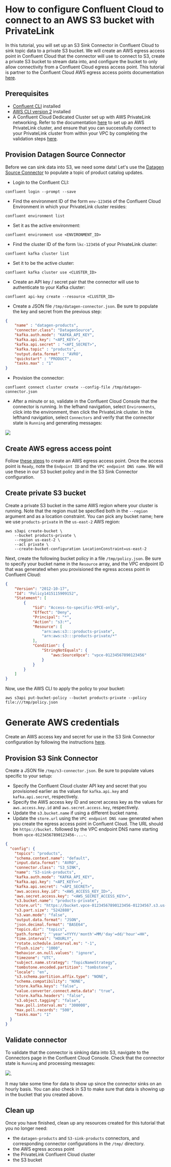 <!-- title: How to configure Confluent Cloud to connect to an AWS S3 bucket with PrivateLink -->
<!-- description: In this tutorial, learn how to configure Confluent Cloud to connect to an AWS S3 bucket with PrivateLink, with step-by-step instructions and supporting CLI commands. -->

# How to configure Confluent Cloud to connect to an AWS S3 bucket with PrivateLink

In this tutorial, you will set up an S3 Sink Connector in Confluent Cloud to sink topic data to a private S3 bucket. We will create an AWS egress access point in Confluent Cloud that the connector will use to connect to S3, create a private S3 bucket to stream data into, and configure the bucket to only allow connectivity from a Confluent Cloud egress access point. This tutorial is partner to the Confluent Cloud AWS egress access points documentation [here](https://docs.confluent.io/cloud/current/connectors/cc-s3-sink/cc-s3-sink-eap-aws.html).

## Prerequisites

* [Confluent CLI](https://docs.confluent.io/confluent-cli/current/install.html) installed
* [AWS CLI version 2](https://docs.aws.amazon.com/cli/latest/userguide/getting-started-install.html) installed
* A Confluent Cloud Dedicated Cluster set up with AWS PrivateLink networking. Refer to the documentation [here](https://docs.confluent.io/cloud/current/networking/private-links/aws-privatelink.html) to set up an AWS PrivateLink cluster, and ensure that you can successfully connect to your PrivateLink cluster from within your VPC by completing the validation steps [here](https://docs.confluent.io/cloud/current/networking/testing.html#test-private-link-tcp-connectivity-to-ccloud).

## Provision Datagen Source Connector

Before we can sink data into S3, we need some data! Let's use the [Datagen Source Connector](https://docs.confluent.io/cloud/current/connectors/cc-datagen-source.html) to populate a topic of product catalog updates.

* Login to the Confluent CLI:
```noformat
confluent login --prompt --save
```
* Find the environment ID of the form `env-123456` of the Confluent Cloud Environment in which your PrivateLink cluster resides:
```noformat
confluent environment list
```
* Set it as the active environment:
```noformat
confluent environment use <ENVIRONMENT_ID>
```
* Find the cluster ID of the form `lkc-123456` of your PrivateLink cluster:
```noformat
confluent kafka cluster list
```
* Set it to be the active cluster:
```noformat
confluent kafka cluster use <CLUSTER_ID>
```
* Create an API key / secret pair that the connector will use to authenticate to your Kafka cluster:
```noformat
confluent api-key create --resource <CLUSTER_ID>
```
* Create a JSON file `/tmp/datagen-connector.json`. Be sure to populate the key and secret from the previous step:
```json
{
    "name" : "datagen-products",
    "connector.class": "DatagenSource",
    "kafka.auth.mode": "KAFKA_API_KEY",
    "kafka.api.key": "<API_KEY>",
    "kafka.api.secret" : "<API_SECRET>",
    "kafka.topic" : "products",
    "output.data.format" : "AVRO",
    "quickstart" : "PRODUCT",
    "tasks.max" : "1"
}
```
* Provision the connector:
```noformat
confluent connect cluster create --config-file /tmp/datagen-connector.json
```
* After a minute or so, validate in the Confluent Cloud Console that the connector is running. In the lefhand navigation, select `Environments`, click into the environment, then click the PrivateLink cluster. In the lefthand navigation, select `Connectors` and verify that the connector state is `Running` and generating messages:

![](img/cc-datagen.png)

## Create AWS egress access point

Follow [these steps](https://docs.confluent.io/cloud/current/connectors/cc-s3-sink/cc-s3-sink-eap-aws.html) to create an AWS egress access point. Once the access point is `Ready`, note the `Endpoint ID` and the `VPC endpoint DNS name`. We will use these in our S3 bucket policy and in the S3 Sink Connector configuration.

## Create private S3 bucket

Create a private S3 bucket in the same AWS region where your cluster is running. Note that the region must be specified both in the `--region` argument and as a location constraint. You can pick any bucket name; here we use `products-private` in the `us-east-2` AWS region:

```noformat
aws s3api create-bucket \
    --bucket products-private \
    --region us-east-2 \
    --acl private \
    --create-bucket-configuration LocationConstraint=us-east-2
```

Next, create the following bucket policy in a file `/tmp/policy.json`. Be sure to specify your bucket name in the `Resource` array, and the VPC endpoint ID that was generated when you provisioned the egress access point in Confluent Cloud:

```json
{
    "Version": "2012-10-17",
    "Id": "Policy1415115909152",
    "Statement": [
        {
            "Sid": "Access-to-specific-VPCE-only",
            "Effect": "Deny",
            "Principal": "*",
            "Action": "s3:*",
            "Resource": [
                "arn:aws:s3:::products-private",
                "arn:aws:s3:::products-private/*"
            ],
            "Condition": {
                "StringNotEquals": {
                    "aws:SourceVpce": "vpce-01234567890123456"
                }
            }
        }
    ]
}
```

Now, use the AWS CLI to apply the policy to your bucket:

```noformat
aws s3api put-bucket-policy --bucket products-private --policy file:///tmp/policy.json
```

# Generate AWS credentials

Create an AWS access key and secret for use in the S3 Sink Connector configuration by following the instructions [here](https://docs.aws.amazon.com/IAM/latest/UserGuide/id_credentials_access-keys.html).

## Provision S3 Sink Connector

Create a JSON file `/tmp/s3-connector.json`. Be sure to populate values specific to your setup:
* Specify the Confluent Cloud cluster API key and secret that you provisioned earlier as the values for `kafka.api.key` and `kafka.api.secret`, respectively.
* Specify the AWS access key ID and secret access key as the values for `aws.access.key.id` and `aws.secret.access.key`, respectively.
* Update the `s3.bucket.name` if using a different bucket name.
* Update the `store.url` using the `VPC endpoint DNS name` generated when you create the egress access point in Confluent Cloud. The URL should be `https://bucket.` followed by the VPC endpoint DNS name starting from `vpce-01234567890123456-...-`. 
```json
{
  "config": {
    "topics": "products",
    "schema.context.name": "default",
    "input.data.format": "AVRO",
    "connector.class": "S3_SINK",
    "name": "S3-sink-products",
    "kafka.auth.mode": "KAFKA_API_KEY",
    "kafka.api.key": "<API_KEY>>",
    "kafka.api.secret": "<API_SECRET>",
    "aws.access.key.id": "<AWS_ACCESS_KEY_ID>",
    "aws.secret.access.key": "<AWS_SECRET_ACCESS_KEY>",
    "s3.bucket.name": "products-private",
    "store.url": "https://bucket.vpce-01234567890123456-01234567.s3.us-east-2.vpce.amazonaws.com",
    "s3.part.size": "5242880",
    "s3.wan.mode": "false",
    "output.data.format": "JSON",
    "json.decimal.format": "BASE64",
    "topics.dir": "topics",
    "path.format": "'year'=YYYY/'month'=MM/'day'=dd/'hour'=HH",
    "time.interval": "HOURLY",
    "rotate.schedule.interval.ms": "-1",
    "flush.size": "1000",
    "behavior.on.null.values": "ignore",
    "timezone": "UTC",
    "subject.name.strategy": "TopicNameStrategy",
    "tombstone.encoded.partition": "tombstone",
    "locale": "en",
    "s3.schema.partition.affix.type": "NONE",
    "schema.compatibility": "NONE",
    "store.kafka.keys": "false",
    "value.converter.connect.meta.data": "true",
    "store.kafka.headers": "false",
    "s3.object.tagging": "false",
    "max.poll.interval.ms": "300000",
    "max.poll.records": "500",
    "tasks.max": "1"
  }
}
```

## Validate connector

To validate that the connector is sinking data into S3, navigate to the Connectors page in the Confluent Cloud Console. Check that the connector state is `Running` and processing messages:

![](img/cc-s3-sink.png).

It may take some time for data to show up since the connector sinks on an hourly basis. You can also check in S3 to make sure that data is showing up in the bucket that you created above.

## Clean up

Once you have finished, clean up any resources created for this tutorial that you no longer need:

* the `datagen-products` and `S3-sink-products` connectors, and corresponding connector configurations in the `/tmp/` directory.
* the AWS egress access point
* the PrivateLink Confluent Cloud cluster
* the S3 bucket
